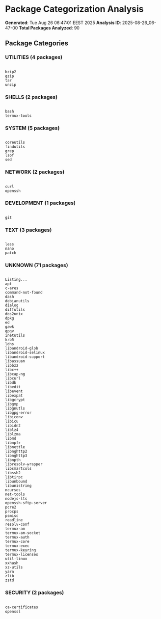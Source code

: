 # Package Categorization Analysis

**Generated**: Tue Aug 26 06:47:01 EEST 2025
**Analysis ID**: 2025-08-26_06-47-00
**Total Packages Analyzed**: 90

## Package Categories

### UTILITIES (4 packages)
```

bzip2
gzip
tar
unzip
```

### SHELLS (2 packages)
```

bash
termux-tools
```

### SYSTEM (5 packages)
```

coreutils
findutils
grep
lsof
sed
```

### NETWORK (2 packages)
```

curl
openssh
```

### DEVELOPMENT (1 packages)
```

git
```

### TEXT (3 packages)
```

less
nano
patch
```

### UNKNOWN (71 packages)
```

Listing...
apt
c-ares
command-not-found
dash
debianutils
dialog
diffutils
dos2unix
dpkg
ed
gawk
gpgv
inetutils
krb5
ldns
libandroid-glob
libandroid-selinux
libandroid-support
libassuan
libbz2
libc++
libcap-ng
libcurl
libdb
libedit
libevent
libexpat
libgcrypt
libgmp
libgnutls
libgpg-error
libiconv
libicu
libidn2
liblz4
liblzma
libmd
libmpfr
libnettle
libnghttp2
libnghttp3
libnpth
libresolv-wrapper
libsmartcols
libssh2
libtirpc
libunbound
libunistring
ncurses
net-tools
nodejs-lts
openssh-sftp-server
pcre2
procps
psmisc
readline
resolv-conf
termux-am
termux-am-socket
termux-auth
termux-core
termux-exec
termux-keyring
termux-licenses
util-linux
xxhash
xz-utils
yarn
zlib
zstd
```

### SECURITY (2 packages)
```

ca-certificates
openssl
```

